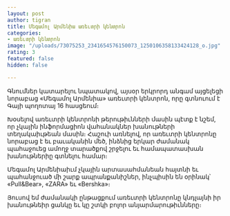 ```yaml
---
layout: post
author: tigran
title: Մեգամոլ Արմենիա առեւտրի կենտրոն
categories:
- առեւտրի կենտրոն
image: "/uploads/73075253_2341654576150073_1250106358133424128_o.jpg"
rating: 3
featured: false
hidden: false

---
```

Գնումներ կատարելու նպատակով, այսօր երկրորդ անգամ այցելեցի նորաբաց «Մեգամոլ Արմենիա» առեւտրի կենտրոն, որը գտնուում է Գայի պողոտայ 16 հասցեում։

Խօսելով առեւտրի կենտրոնի թերութիւնների մասին պէտք է նշեմ, որ չկային ինֆորմացիոն վահանակներ խանութների տեղակաիւթեան մասին։ Հաշուի առնելով, որ առեւտրի կենտրոնը նորաբաց է եւ բաւականին մեծ, ինձնից երկար ժամանակ պահաջուեց ամողջ տարածքով շրջելու եւ համապատասխան խանութներիը գտնելու համար։

Մեգամոլ Արմենիաիւմ չկային արտասահմանեան հայտնի եւ պահանջուած մի շարք ապրանքանիշներ, ինչպիսին են օրինակ՝ «Pull&Bear», «ZARA» եւ «Bershka»։

Յուսով եմ ժամանակի ընթացքում առեւտրի կենտրոնը կնդլայնի իր խանութնեիր ցանկը եւ կը շտկի բոլոր անյարմարութիւնները։